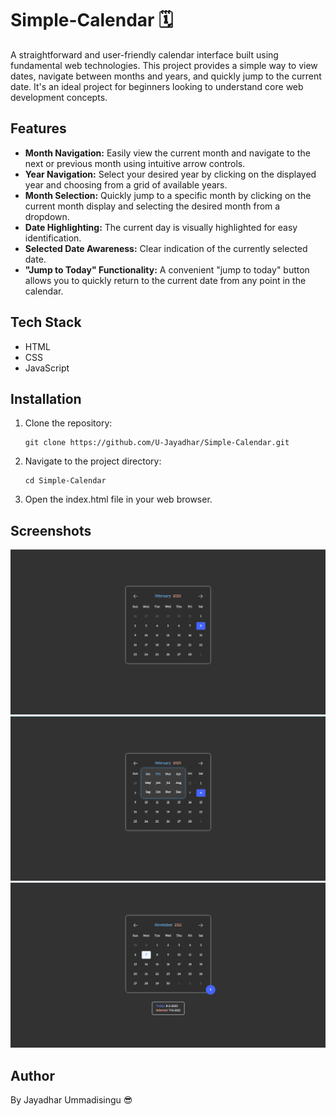 # Simple-Calendar 🗓️

A straightforward and user-friendly calendar interface built using fundamental web technologies. This project provides a simple way to view dates, navigate between months and years, and quickly jump to the current date. It's an ideal project for beginners looking to understand core web development concepts.

## Features

- **Month Navigation:** Easily view the current month and navigate to the next or previous month using intuitive arrow controls.
- **Year Navigation:** Select your desired year by clicking on the displayed year and choosing from a grid of available years.
- **Month Selection:** Quickly jump to a specific month by clicking on the current month display and selecting the desired month from a dropdown.
- **Date Highlighting:** The current day is visually highlighted for easy identification.
- **Selected Date Awareness:** Clear indication of the currently selected date.
- **"Jump to Today" Functionality:** A convenient "jump to today" button allows you to quickly return to the current date from any point in the calendar.

## Tech Stack

- HTML 
- CSS 
- JavaScript

## Installation

1. Clone the repository:
   ```shell
   git clone https://github.com/U-Jayadhar/Simple-Calendar.git
   ```
2. Navigate to the project directory:
   ```shell
   cd Simple-Calendar
   ```
3. Open the index.html file in your web browser.

## Screenshots

![](assets/img/SC.1.png "Landing")
![](assets/img/SC.2.png "Go to Month")
![](assets/img/SC.3.png "Selected Date")

## Author
By Jayadhar Ummadisingu 😎
